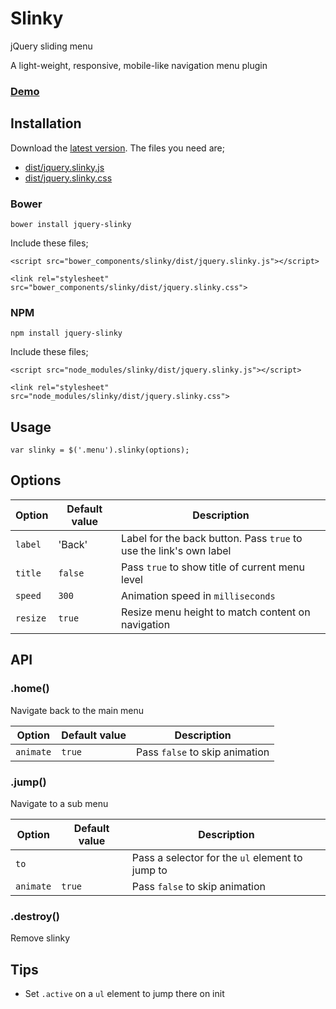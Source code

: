 # Slinky

jQuery sliding menu

A light-weight, responsive, mobile-like navigation menu plugin

### [Demo](http://alizahid.github.io/slinky)

## Installation

Download the [latest version](https://github.com/alizahid/slinky/archive/gh-pages.zip). The files you need are;

- [dist/jquery.slinky.js](dist/jquery.slinky.js)
- [dist/jquery.slinky.css](dist/jquery.slinky.css)

### Bower

	bower install jquery-slinky

Include these files;

	<script src="bower_components/slinky/dist/jquery.slinky.js"></script>

	<link rel="stylesheet" src="bower_components/slinky/dist/jquery.slinky.css">

### NPM

	npm install jquery-slinky

Include these files;

	<script src="node_modules/slinky/dist/jquery.slinky.js"></script>

	<link rel="stylesheet" src="node_modules/slinky/dist/jquery.slinky.css">

## Usage

    var slinky = $('.menu').slinky(options);

## Options

Option | Default value | Description
------ | ------------- | -----------
`label` | 'Back' | Label for the back button. Pass `true` to use the link's own label
`title` | `false` | Pass `true` to show title of current menu level
`speed` | `300` | Animation speed in `milliseconds`
`resize` | `true` | Resize menu height to match content on navigation

## API

### .home()

Navigate back to the main menu

Option | Default value | Description
------ | ------------- | -----------
`animate` | `true` | Pass `false` to skip animation

### .jump()

Navigate to a sub menu

Option | Default value | Description
------ | ------------- | -----------
`to` |  | Pass a selector for the `ul` element to jump to
`animate` | `true` | Pass `false` to skip animation

### .destroy()

Remove slinky

## Tips

- Set `.active` on a `ul` element to jump there on init
